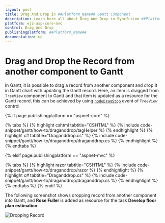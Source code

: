 ```yaml
---
layout: post
title: Drag And Drop in ##Platform_Name## Gantt Component
description: Learn here all about Drag And Drop in Syncfusion ##Platform_Name## Gantt component of Syncfusion Essential JS 2 and more.
platform: ej2-asp-core-mvc
control: Drag And Drop
publishingplatform: ##Platform_Name##
documentation: ug
---
```



# Drag and Drop the Record from another component to Gantt

In Gantt, it is possible to drag a record from another component and drop it in Gantt chart with updating the Gantt record. Here, an item is dragged from `TreeView` component to Gantt and that item is updated as a resource for the Gantt record, this can be achieved by using [`nodeDragStop`](../../api/treeview/#nodedragstop) event of `TreeView` control.

{% if page.publishingplatform == "aspnet-core" %}

{% tabs %}
{% highlight cshtml tabtitle="CSHTML" %}
{% include code-snippet/gantt/how-to/draganddrop/tagHelper %}
{% endhighlight %}
{% highlight c# tabtitle="Draganddrop.cs" %}
{% include code-snippet/gantt/how-to/draganddrop/draganddrop.cs %}
{% endhighlight %}
{% endtabs %}

{% elsif page.publishingplatform == "aspnet-mvc" %}

{% tabs %}
{% highlight razor tabtitle="CSHTML" %}
{% include code-snippet/gantt/how-to/draganddrop/razor %}
{% endhighlight %}
{% highlight c# tabtitle="Draganddrop.cs" %}
{% include code-snippet/gantt/how-to/draganddrop/draganddrop.cs %}
{% endhighlight %}
{% endtabs %}
{% endif %}



The following screenshot shows dropping record from another component into Gantt, and **Rose Fuller** is added as resource for the task **Develop floor plan estimation**.

![Dropping Record](../images/dropping.png)